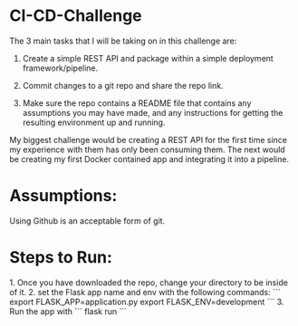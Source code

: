 # CI-CD-Challenge

The 3 main tasks that I will be taking on in this challenge are:

1) Create a simple REST API and package within a simple deployment
framework/pipeline.

2) Commit changes to a git repo and share the repo link.

3) Make sure the repo contains a README file that contains any assumptions you
may have made, and any instructions for getting the resulting environment up and
running.


My biggest challenge would be creating a REST API for the first time since my experience with them has only been consuming them. The next would be creating my first Docker contained app and integrating it into a pipeline. 

<h1>Assumptions:</h1>
Using Github is an acceptable form of git.


<p>
<h1>Steps to Run:</h1>
1. Once you have downloaded the repo, change your directory to be inside of it.
2. set the Flask app name and env with the following commands:
	```
	export FLASK_APP=application.py
	export FLASK_ENV=development
	```
3. Run the app with
  ```			
  flask run
  ```
